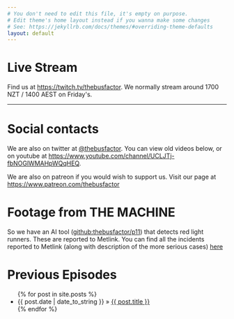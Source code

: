 ```yaml
---
# You don't need to edit this file, it's empty on purpose.
# Edit theme's home layout instead if you wanna make some changes
# See: https://jekyllrb.com/docs/themes/#overriding-theme-defaults
layout: default
---
```

<h1>Live Stream</h1>
<p>Find us at <a href="https://twitch.tv/thebusfactor">https://twitch.tv/thebusfactor</a>. We normally stream around 1700 NZT / 1400 AEST on Friday's.</p>

<!-- <iframe src="http://player.twitch.tv/?thebusfactor" height="200" width="200" scrolling="no" allowfullscreen="true"></iframe>. This is ugly so lets find a better way to embed it -->

<hr>

<h1>Social contacts</h1>
<p>We are also on twitter at <a href="https://twitter.com/thebusfactor">@thebusfactor</a>. You can view old videos below, or on youtube at <a href="https://www.youtube.com/channel/UCLJTj-fbNOGlWMAHpWQqHEQ">https://www.youtube.com/channel/UCLJTj-fbNOGlWMAHpWQqHEQ</a>.</p>
<p>We are also on patreon if you would wish to support us. Visit our page at <a href="https://www.patreon.com/thebusfactor">https://www.patreon.com/thebusfactor</a></p>
 

<h1>Footage from THE MACHINE</h1>
<p>So we have an AI tool (<a href="https://github.com/thebusfactor/p11">github:thebusfactor/p11</a>) that detects red light runners. These are reported to Metlink. You can find all the incidents reported to Metlink (along with description of the more serious cases) <a href="https://drive.google.com/drive/folders/1wD829tbSxi1MERtC7SqQsJbyMWizpyfY?usp=sharing">here</a></p>

<h1>Previous Episodes</h1>

<ul class="posts">
  {% for post in site.posts %}
    <li><span>{{ post.date | date_to_string }}</span> &raquo; <a href=".{{ post.url }}">{{ post.title }}</a></li>
  {% endfor %}
</ul>
